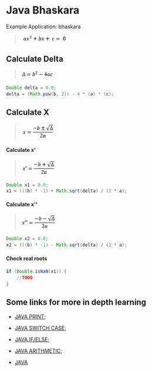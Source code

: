 Java Bhaskara
====================

Example Application: bhaskara

> ![equation](resources/image_001.png "equation")

## Calculate Delta

> ![delta](resources/image_delta.png "delta = b^2 -4 (a)(c)")

```java
Double delta = 0.0;
delta = (Math.pow(b, 2)) - 4 * (a) * (c);
```

## Calculate X

> ![x](resources/image_x.png "x and x', x''")


#### Calculate x'

> ![x'](resources/image_x1.png "x' = ( -b + sqrt(delta) )/(2 * a)")

```java
Double x1 = 0.0;
x1 = (((b) * -1) + Math.sqrt(delta) / (2 * a);
```

#### Calculate x''

> ![x''](resources/image_x2.png "x'' = ( -b - squareRoot(delta) )/(2 * a)")

```java
Double x2 = 0.0;
x2 = (((b) * -1) - Math.sqrt(delta) / (2 * a);
```

#### Check real roots

```java
if (Double.isNaN(x1)) {
	//TODO					
}
```

## Some links for more in depth learning

* [JAVA PRINT](https://github.com/fefong/java_print);
* [JAVA SWITCH CASE](https://github.com/fefong/java_switch);
* [JAVA IF/ELSE](https://github.com/fefong/java_ifElse);
* [JAVA ARITHMETIC](https://github.com/fefong/java_calculator);

* [JAVA](https://github.com/search?q=fefong%2Fjava)

